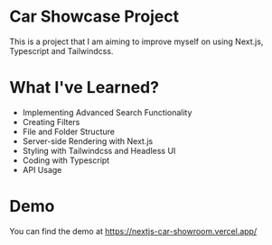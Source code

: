 # Car Showcase Project

This is a project that I am aiming to improve myself on using Next.js, Typescript and Tailwindcss. 

# What I've Learned?

- Implementing Advanced Search Functionality
- Creating Filters
- File and Folder Structure
- Server-side Rendering with Next.js
- Styling with Tailwindcss and Headless UI
- Coding with Typescript
- API Usage

# Demo

You can find the demo at https://nextjs-car-showroom.vercel.app/
